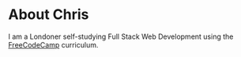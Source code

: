 # About Chris

I am a Londoner self-studying Full Stack Web Development using the [FreeCodeCamp](http://freecodecamp.com) curriculum.
